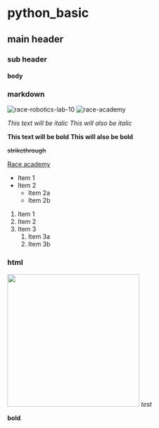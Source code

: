 # python_basic
## main header
### sub header
#### body

### markdown
![race-robotics-lab-10](https://user-images.githubusercontent.com/77041398/103737696-a52ef300-502d-11eb-99ad-067abdce0501.jpg)
![race-academy](https://raceacademy.com.sg/wp-content/uploads/2018/11/20171117_151833_RACE-logo.jpg)

*This text will be italic*
_This will also be italic_

**This text will be bold**
__This will also be bold__

~~strikethrough~~

[Race academy](http://raceacademy.com.sg/)

* Item 1
* Item 2
  * Item 2a
  * Item 2b
  
1. Item 1
1. Item 2
1. Item 3
   1. Item 3a
   1. Item 3b


### html
<img src="https://user-images.githubusercontent.com/77041398/103737696-a52ef300-502d-11eb-99ad-067abdce0501.jpg" width="300px">
<i>test</i>

<b>bold</b>
